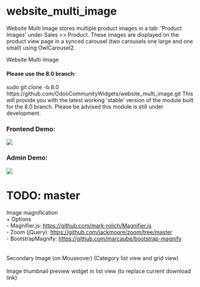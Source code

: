 website_multi_image
===================
Website Multi Image stores multiple product images in a tab: 'Product Images' under Sales >> Product. These images are displayed on the product view page in a synced carousel (two carousels one large and one small) using OwlCarousel2.

Website Multi-Image

<H4>Please use the 8.0 branch:</H4> 
    sudo git clone -b 8.0 https://github.com/OdooCommunityWidgets/website_multi_image.git
This will provide you with the latest working 'stable' version of the module built for the 8.0 branch. Please be advised this module is still under development.

<H3>Frontend Demo:</H3>
<img src="https://cloud.githubusercontent.com/assets/2337666/5392143/3d4af6e8-815e-11e4-9512-3612bfdaa86a.png"/>

<H3>Admin Demo:</H3>
<img src="https://cloud.githubusercontent.com/assets/2337666/5392142/3d2107d4-815e-11e4-87f8-603f3c5ceeb8.png"/>

TODO: master
===================
Image magnification<br/> 
    + Options <br/>
      - Magnifier.js: https://github.com/mark-rolich/Magnifier.js<br/>
      - Zoom (jQuery): https://github.com/jackmoore/zoom/tree/master<br/>
      - BootstrapMagnify: https://github.com/marcaube/bootstrap-magnify<br/>
     <br/><br/>
Secondary Image (on Mouseover) (Category list view and grid view)<br/><br/>
Image thumbnail preview widget in list view (to replace current download link)
